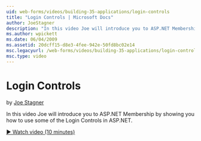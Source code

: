 ```yaml
---
uid: web-forms/videos/building-35-applications/login-controls
title: "Login Controls | Microsoft Docs"
author: JoeStagner
description: "In this video Joe will introduce you to ASP.NET Membership by showing you how to use some of the Login Controls in ASP.NET."
ms.author: wpickett
ms.date: 06/04/2009
ms.assetid: 20dcff15-d8e3-4fee-942e-50fd8bc02e14
msc.legacyurl: /web-forms/videos/building-35-applications/login-controls
msc.type: video
---
```

# Login Controls

by [Joe Stagner](https://github.com/JoeStagner)

In this video Joe will introduce you to ASP.NET Membership by showing you how to use some of the Login Controls in ASP.NET.

[&#9654; Watch video (10 minutes)](https://channel9.msdn.com/Blogs/ASP-NET-Site-Videos/login-controls)

